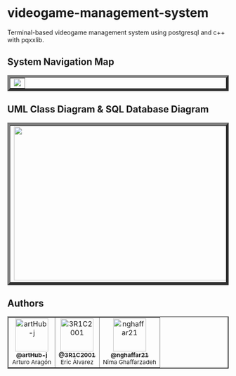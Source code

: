 # videogame-management-system

Terminal-based videogame management system using postgresql and c++ with pqxxlib. 

## System Navigation Map
<table border="6">
  <tr>
    <td align = "center">
      <img src="https://github.com/artHub-j/simple-videogame-management-system/assets/92806890/6fce83a5-8f7c-4269-9379-fbe1ecbce95e" />
    </td>
  </tr>
</table>

## UML Class Diagram & SQL Database Diagram
<table border="6">
  <tr>
    <td align = "center">
      <img src="https://github.com/artHub-j/simple-videogame-management-system/assets/92806890/b6ef3a64-bbb7-4dc9-a982-417ef51717b0" width="600" height="350"/>
    </td>
    <td align = "center">
      <img src="https://github.com/artHub-j/simple-videogame-management-system/assets/92806890/8a695509-1931-4e46-8243-62abb72bdeec" width="600" height="350"/>
    </td>
  </tr>
</table>

## Authors

<table border="2">
  <tr>
    <td align="center">
      <a href="https://github.com/artHub-j">
        <img src="https://github.com/artHub-j/simple-videogame-management-system/assets/92806890/d7dd8ef7-4e46-4cd7-91e1-531352a3a62c" width="75px;" alt="artHub-j"/><br>
        <sub><b>@artHub-j</b></sub>
      </a><br/>
      <sub>Arturo Aragón</sub>
    </td> <!-- --------------------------------------------------------------------------------------------------------------------------------------- -->
    <td align="center">
      <a href="https://github.com/3R1C2001">
        <img src="https://github.com/artHub-j/simple-videogame-management-system/assets/92806890/b0cc4dc3-3faa-4bdc-8cc4-e9bc866c4669" width="75px;" alt="3R1C2001"/><br>
        <sub><b>@3R1C2001</b></sub>
      </a><br/>
      <sub>Eric Álvarez</sub>
    </td> <!-- --------------------------------------------------------------------------------------------------------------------------------------- -->
    <td align="center">
      <a href="https://github.com/nghaffar21">
        <img src="https://github.com/artHub-j/simple-videogame-management-system/assets/92806890/8aaad011-0da1-4d8e-9b40-6f5bc9830f38" width="75px;" alt="nghaffar21"/><br>
        <sub><b>@nghaffar21</b></sub>
      </a><br/>
      <sub>Nima Ghaffarzadeh</sub>
    </td> <!-- --------------------------------------------------------------------------------------------------------------------------------------- -->
  </tr>
</table>
